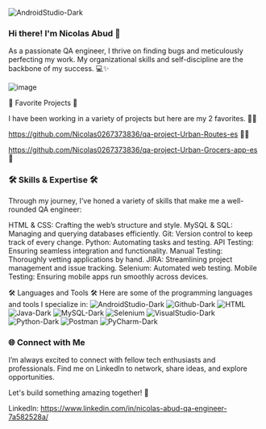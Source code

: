 ![AndroidStudio-Dark](https://github.com/Nicolas0267373836/Nicolas0267373836/assets/143104182/d71fba8b-4a45-4a76-b3cf-1e0ab72ebced)
### Hi there! I'm Nicolas Abud 👋
As a passionate QA engineer, I thrive on finding bugs and meticulously perfecting my work. My organizational skills and self-discipline are the backbone of my success. 💻✨


![image](https://github.com/Nicolas0267373836/Nicolas0267373836/assets/143104182/7ea901ee-7a6b-4faf-ac3a-d0c669836eab)



🌟 Favorite Projects 🌟

I have been working in a variety of projects but here are my 2 favorites. 💪💪

https://github.com/Nicolas0267373836/qa-project-Urban-Routes-es 🚴‍♂️

https://github.com/Nicolas0267373836/qa-project-Urban-Grocers-app-es 🛒

### 🛠️ Skills & Expertise 🛠️
Through my journey, I've honed a variety of skills that make me a well-rounded QA engineer:

HTML & CSS: Crafting the web’s structure and style.
MySQL & SQL: Managing and querying databases efficiently.
Git: Version control to keep track of every change.
Python: Automating tasks and testing.
API Testing: Ensuring seamless integration and functionality.
Manual Testing: Thoroughly vetting applications by hand.
JIRA: Streamlining project management and issue tracking.
Selenium: Automated web testing.
Mobile Testing: Ensuring mobile apps run smoothly across devices.

🛠️ Languages and Tools 🛠️
Here are some of the programming languages and tools I specialize in:
![AndroidStudio-Dark](https://github.com/Nicolas0267373836/Nicolas0267373836/assets/143104182/d71fba8b-4a45-4a76-b3cf-1e0ab72ebced)
![Github-Dark](https://github.com/Nicolas0267373836/Nicolas0267373836/assets/143104182/f6a15bd7-3d57-4ede-822d-bd2ecbac20fd)
![HTML](https://github.com/Nicolas0267373836/Nicolas0267373836/assets/143104182/92756bbc-6a8f-4e57-89a1-512f93be207a)
![Java-Dark](https://github.com/Nicolas0267373836/Nicolas0267373836/assets/143104182/3098615f-117c-411f-86f9-4925eef167fe)
![MySQL-Dark](https://github.com/Nicolas0267373836/Nicolas0267373836/assets/143104182/b7293e64-5760-4e0f-8fc8-81d38ef8f629)
![Selenium](https://github.com/Nicolas0267373836/Nicolas0267373836/assets/143104182/88055e00-9aa0-4ae7-81db-22a8c31ae4fa)
![VisualStudio-Dark](https://github.com/Nicolas0267373836/Nicolas0267373836/assets/143104182/acab5ab3-5b28-4963-998e-791e1ab9afb0)
![Python-Dark](https://github.com/Nicolas0267373836/Nicolas0267373836/assets/143104182/33eb1eb5-075f-4cbe-959c-8afc13c7cb72)
![Postman](https://github.com/Nicolas0267373836/Nicolas0267373836/assets/143104182/9e1e971a-4855-4e70-9e5b-b7194955f0c9)
![PyCharm-Dark](https://github.com/Nicolas0267373836/Nicolas0267373836/assets/143104182/2c6e8b94-76ab-4d1f-8dfb-6a2230819b14)


### 🌐 Connect with Me
I’m always excited to connect with fellow tech enthusiasts and professionals. Find me on LinkedIn to network, share ideas, and explore opportunities.

Let's build something amazing together! 🚀

LinkedIn: https://www.linkedin.com/in/nicolas-abud-qa-engineer-7a582528a/
